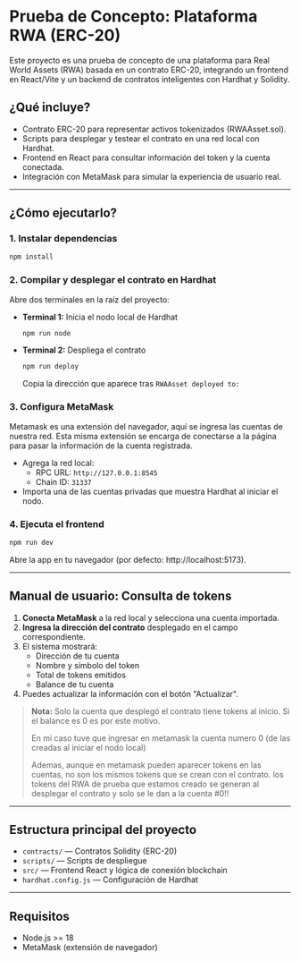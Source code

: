 # Prueba de Concepto: Plataforma RWA (ERC-20)

Este proyecto es una prueba de concepto de una plataforma para Real World Assets (RWA) basada en un contrato ERC-20, integrando un frontend en React/Vite y un backend de contratos inteligentes con Hardhat y Solidity.

## ¿Qué incluye?
- Contrato ERC-20 para representar activos tokenizados (RWAAsset.sol).
- Scripts para desplegar y testear el contrato en una red local con Hardhat.
- Frontend en React para consultar información del token y la cuenta conectada.
- Integración con MetaMask para simular la experiencia de usuario real.

---

## ¿Cómo ejecutarlo?

### 1. Instalar dependencias
```bash
npm install
```

### 2. Compilar y desplegar el contrato en Hardhat
Abre dos terminales en la raíz del proyecto:

- **Terminal 1:** Inicia el nodo local de Hardhat
  ```bash
  npm run node
  ```
- **Terminal 2:** Despliega el contrato
  ```bash
  npm run deploy
  ```
  Copia la dirección que aparece tras `RWAAsset deployed to:`

### 3. Configura MetaMask

Metamask es una extensión del navegador, aquí se ingresa las cuentas de nuestra red. Esta misma extensión se encarga de conectarse a la página para pasar la información de la cuenta registrada.

- Agrega la red local:
  - RPC URL: `http://127.0.0.1:8545`
  - Chain ID: `31337`
- Importa una de las cuentas privadas que muestra Hardhat al iniciar el nodo.

### 4. Ejecuta el frontend
```bash
npm run dev
```
Abre la app en tu navegador (por defecto: http://localhost:5173).

---

## Manual de usuario: Consulta de tokens

1. **Conecta MetaMask** a la red local y selecciona una cuenta importada.
2. **Ingresa la dirección del contrato** desplegado en el campo correspondiente.
3. El sistema mostrará:
   - Dirección de tu cuenta
   - Nombre y símbolo del token
   - Total de tokens emitidos
   - Balance de tu cuenta
4. Puedes actualizar la información con el botón "Actualizar".

> **Nota:** Solo la cuenta que desplegó el contrato tiene tokens al inicio. Si el balance es 0 es por este motivo.
>
>En mi caso tuve que ingresar en metamask la cuenta numero 0 (de las creadas al iniciar el nodo local)
>
>Ademas, aunque en metamask pueden aparecer tokens en las cuentas, no son los mismos tokens que se crean con el contrato. los tokens del RWA de prueba que estamos creado se generan al desplegar el contrato y solo se le dan a la cuenta #0!!

---

## Estructura principal del proyecto
- `contracts/` — Contratos Solidity (ERC-20)
- `scripts/` — Scripts de despliegue
- `src/` — Frontend React y lógica de conexión blockchain
- `hardhat.config.js` — Configuración de Hardhat

---

## Requisitos
- Node.js >= 18
- MetaMask (extensión de navegador)

